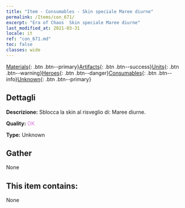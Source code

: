 ```yaml
---
title: "Item - Consumables - Skin speciale Maree diurne"
permalink: /Items/con_671/
excerpt: "Era of Chaos  Skin speciale Maree diurne"
last_modified_at: 2021-03-31
locale: it
ref: "con_671.md"
toc: false
classes: wide
---
```

 [Materials](/it/Items/){: .btn .btn--primary}[Artifacts](/it/Items/Artifacts/){: .btn .btn--success}[Units](/it/Items/Units/){: .btn .btn--warning}[Heroes](/it/Items/Heroes/){: .btn .btn--danger}[Consumables](/it/Items/Consumables/){: .btn .btn--info}[Unknown](/it/Items/Unknown/){: .btn .btn--primary}

## Dettagli
 **Descrizione:** Sblocca la skin al risveglio di: Maree diurne.

 **Quality:** <span style="color: #DA70D6">OK</span>

 **Type:** Unknown

## Gather

  None

## This item contains:

  None

